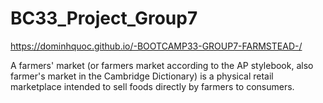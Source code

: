 # BC33_Project_Group7

https://dominhquoc.github.io/-BOOTCAMP33-GROUP7-FARMSTEAD-/

A farmers' market (or farmers market according to the AP stylebook, also farmer's market in the Cambridge Dictionary) is a physical retail marketplace intended to sell foods directly by farmers to consumers.

